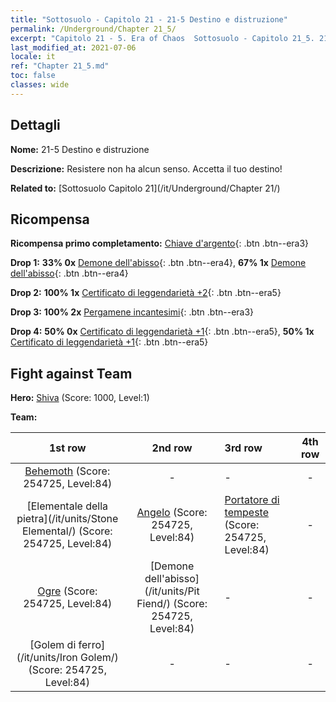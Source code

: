 ```yaml
---
title: "Sottosuolo - Capitolo 21 - 21-5 Destino e distruzione"
permalink: /Underground/Chapter 21_5/
excerpt: "Capitolo 21 - 5. Era of Chaos  Sottosuolo - Capitolo 21_5. 21-5 Destino e distruzione"
last_modified_at: 2021-07-06
locale: it
ref: "Chapter 21_5.md"
toc: false
classes: wide
---
```


## Dettagli

 **Nome:** 21-5 Destino e distruzione

 **Descrizione:** Resistere non ha alcun senso. Accetta il tuo destino!

 **Related to:** [Sottosuolo Capitolo 21](/it/Underground/Chapter 21/)

## Ricompensa

 **Ricompensa primo completamento:** [Chiave d'argento](/ItemsIT/con_693/){: .btn .btn--era3}

 **Drop 1:** **33% 0x** [Demone dell'abisso](/ItemsIT/unt_230/){: .btn .btn--era4}, **67% 1x** [Demone dell'abisso](/ItemsIT/unt_230/){: .btn .btn--era4}

 **Drop 2:** **100% 1x** [Certificato di leggendarietà +2](/ItemsIT/mat_81/){: .btn .btn--era5}

 **Drop 3:** **100% 2x** [Pergamene incantesimi](/ItemsIT/con_694/){: .btn .btn--era3}

 **Drop 4:** **50% 0x** [Certificato di leggendarietà +1](/ItemsIT/mat_74/){: .btn .btn--era5}, **50% 1x** [Certificato di leggendarietà +1](/ItemsIT/mat_74/){: .btn .btn--era5}


## Fight against Team
 **Hero:** [Shiva](/it/heroes/Shiva/) (Score: 1000, Level:1)

 **Team:**


  | 1st row | 2nd row | 3rd row | 4th row |
  |:----:|:----:|:----|:----:|
  | [Behemoth](/it/units/Behemoth/) (Score: 254725, Level:84)  | - | - | - |
  | [Elementale della pietra](/it/units/Stone Elemental/) (Score: 254725, Level:84)  | [Angelo](/it/units/Angel/) (Score: 254725, Level:84)  | [Portatore di tempeste](/it/units/Stormbringer/) (Score: 254725, Level:84)  | - |
  | [Ogre](/it/units/Ogre/) (Score: 254725, Level:84)  | [Demone dell'abisso](/it/units/Pit Fiend/) (Score: 254725, Level:84)  | - | - |
  | [Golem di ferro](/it/units/Iron Golem/) (Score: 254725, Level:84)  | - | - | - |


